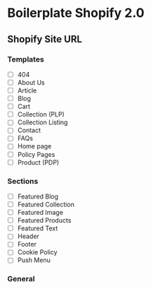 # Boilerplate Shopify 2.0

## Shopify Site URL

### Templates
- [ ] 404
- [ ] About Us
- [ ] Article
- [ ] Blog
- [ ] Cart
- [ ] Collection (PLP)
- [ ] Collection Listing
- [ ] Contact
- [ ] FAQs
- [ ] Home page
- [ ] Policy Pages
- [ ] Product (PDP)

### Sections
- [ ] Featured Blog
- [ ] Featured Collection
- [ ] Featured Image
- [ ] Featured Products
- [ ] Featured Text
- [ ] Header
- [ ] Footer
- [ ] Cookie Policy
- [ ] Push Menu

### General
